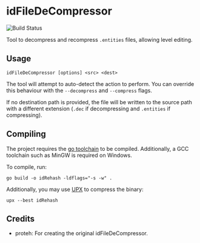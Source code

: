 # idFileDeCompressor
![Build Status](https://github.com/brunoanc/idFileDeCompressorGo/actions/workflows/test.yml/badge.svg)

Tool to decompress and recompress `.entities` files, allowing level editing.

## Usage

```
idFileDeCompressor [options] <src> <dest>
```

The tool will attempt to auto-detect the action to perform. You can override this behaviour with the `--decompress` and `--compress` flags.

If no destination path is provided, the file will be written to the source path with a different extension (`.dec` if decompressing and `.entities` if compressing).

## Compiling
The project requires the [go toolchain](https://go.dev/dl/) to be compiled. Additionally, a GCC toolchain such as MinGW is required on Windows.

To compile, run:

```
go build -o idRehash -ldflags="-s -w" .
```

Additionally, you may use [UPX](https://upx.github.io/) to compress the binary:

```
upx --best idRehash
```

## Credits
* proteh: For creating the original idFileDeCompressor.
